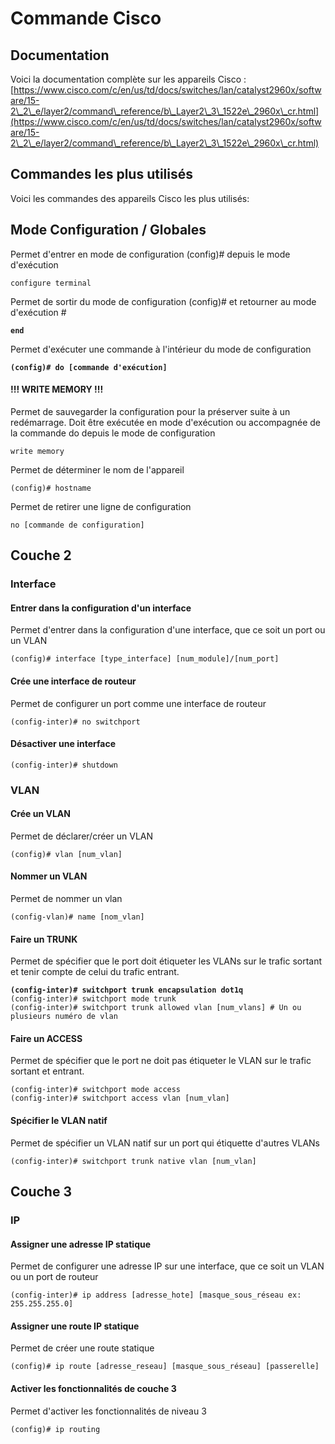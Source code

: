 # Commande Cisco

## Documentation

Voici la documentation complète sur les appareils Cisco : [https://www.cisco.com/c/en/us/td/docs/switches/lan/catalyst2960x/software/15-2\_2\_e/layer2/command\_reference/b\_Layer2\_3\_1522e\_2960x\_cr.html](https://www.cisco.com/c/en/us/td/docs/switches/lan/catalyst2960x/software/15-2\_2\_e/layer2/command\_reference/b\_Layer2\_3\_1522e\_2960x\_cr.html)

## Commandes les plus utilisés

Voici les commandes des appareils Cisco les plus utilisés:

## Mode Configuration / Globales

Permet d'entrer en mode de configuration (config)# depuis le mode d'exécution

```
configure terminal
```

Permet de sortir du mode de configuration (config)# et retourner au mode d'exécution #&#x20;

<pre><code><strong>end
</strong></code></pre>

Permet d'exécuter une commande à l'intérieur du mode de configuration

<pre><code><strong>(config)# do [commande d'exécution]
</strong></code></pre>

#### !!! WRITE MEMORY !!!

Permet de sauvegarder la configuration pour la préserver suite à un redémarrage. Doit être exécutée en mode d'exécution ou accompagnée de la commande do depuis le mode de configuration

```
write memory
```

Permet de déterminer le nom de l'appareil

```
(config)# hostname
```

Permet de retirer une ligne de configuration

```
no [commande de configuration]
```

## Couche 2

### Interface

#### Entrer dans la configuration d'un interface

Permet d'entrer dans la configuration d'une interface, que ce soit un port ou un VLAN

```
(config)# interface [type_interface] [num_module]/[num_port]
```

#### Crée une interface de routeur

Permet de configurer un port comme une interface de routeur

```
(config-inter)# no switchport
```

#### Désactiver une interface

```
(config-inter)# shutdown
```

### VLAN

#### Crée un VLAN

Permet de déclarer/créer un VLAN

```
(config)# vlan [num_vlan]
```

#### Nommer un VLAN

Permet de nommer un vlan

```
(config-vlan)# name [nom_vlan]
```

#### Faire un TRUNK

Permet de spécifier que le port doit étiqueter les VLANs sur le trafic sortant et tenir compte de celui du trafic entrant.

<pre><code><strong>(config-inter)# switchport trunk encapsulation dot1q
</strong>(config-inter)# switchport mode trunk
(config-inter)# switchport trunk allowed vlan [num_vlans] # Un ou plusieurs numéro de vlan
</code></pre>

#### Faire un ACCESS

Permet de spécifier que le port ne doit pas étiqueter le VLAN sur le trafic sortant et entrant.

```
(config-inter)# switchport mode access
(config-inter)# switchport access vlan [num_vlan]
```

#### Spécifier le VLAN natif

Permet de spécifier un VLAN natif sur un port qui étiquette d'autres VLANs

```
(config-inter)# switchport trunk native vlan [num_vlan]
```

## Couche 3

### IP

#### Assigner une adresse IP statique

Permet de configurer une adresse IP sur une interface, que ce soit un VLAN ou un port de routeur

```
(config-inter)# ip address [adresse_hote] [masque_sous_réseau ex: 255.255.255.0]
```

#### Assigner une route IP statique

Permet de créer une route statique

```
(config)# ip route [adresse_reseau] [masque_sous_réseau] [passerelle]
```

#### Activer les fonctionnalités de couche 3

Permet d'activer les fonctionnalités de niveau 3

```
(config)# ip routing
```
